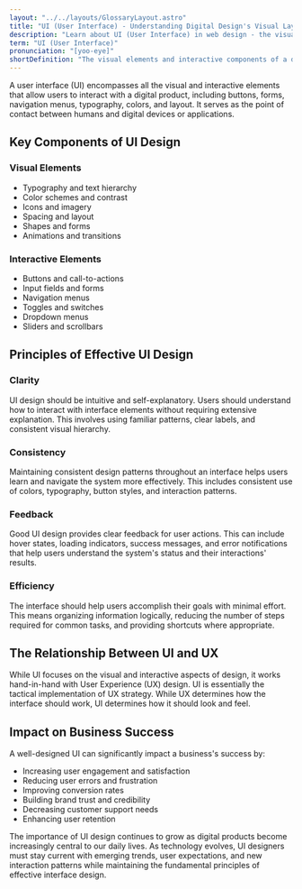 ```yaml
---
layout: "../../layouts/GlossaryLayout.astro"
title: "UI (User Interface) - Understanding Digital Design's Visual Layer"
description: "Learn about UI (User Interface) in web design - the visual elements and interactive components that users engage with when using digital products and websites."
term: "UI (User Interface)"
pronunciation: "[yoo-eye]"
shortDefinition: "The visual elements and interactive components of a digital product that users engage with to navigate and accomplish tasks."
---
```


A user interface (UI) encompasses all the visual and interactive elements that allow users to interact with a digital product, including buttons, forms, navigation menus, typography, colors, and layout. It serves as the point of contact between humans and digital devices or applications.

## Key Components of UI Design

### Visual Elements
- Typography and text hierarchy
- Color schemes and contrast
- Icons and imagery
- Spacing and layout
- Shapes and forms
- Animations and transitions

### Interactive Elements
- Buttons and call-to-actions
- Input fields and forms
- Navigation menus
- Toggles and switches
- Dropdown menus
- Sliders and scrollbars

## Principles of Effective UI Design

### Clarity
UI design should be intuitive and self-explanatory. Users should understand how to interact with interface elements without requiring extensive explanation. This involves using familiar patterns, clear labels, and consistent visual hierarchy.

### Consistency
Maintaining consistent design patterns throughout an interface helps users learn and navigate the system more effectively. This includes consistent use of colors, typography, button styles, and interaction patterns.

### Feedback
Good UI design provides clear feedback for user actions. This can include hover states, loading indicators, success messages, and error notifications that help users understand the system's status and their interactions' results.

### Efficiency
The interface should help users accomplish their goals with minimal effort. This means organizing information logically, reducing the number of steps required for common tasks, and providing shortcuts where appropriate.

## The Relationship Between UI and UX

While UI focuses on the visual and interactive aspects of design, it works hand-in-hand with User Experience (UX) design. UI is essentially the tactical implementation of UX strategy. While UX determines how the interface should work, UI determines how it should look and feel.

## Impact on Business Success

A well-designed UI can significantly impact a business's success by:
- Increasing user engagement and satisfaction
- Reducing user errors and frustration
- Improving conversion rates
- Building brand trust and credibility
- Decreasing customer support needs
- Enhancing user retention

The importance of UI design continues to grow as digital products become increasingly central to our daily lives. As technology evolves, UI designers must stay current with emerging trends, user expectations, and new interaction patterns while maintaining the fundamental principles of effective interface design.